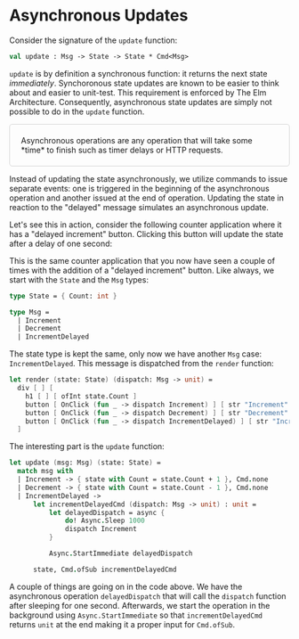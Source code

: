 # Asynchronous Updates

Consider the signature of the `update` function:
```fsharp
val update : Msg -> State -> State * Cmd<Msg>
```
`update` is by definition a synchronous function: it returns the next state *immediately*. Synchoronous state updates are known to be easier to think about and easier to unit-test. This requirement is enforced by The Elm Architecture. Consequently, asynchronous state updates are simply not possible to do in the `update` function.

<div style="padding:20px; border: 1px solid lightgrey;border-radius:5px;">
Asynchronous operations are any operation that will take some *time* to finish such as timer delays or HTTP requests.
</div>

Instead of updating the state asynchronously, we utilize commands to issue separate events: one is triggered in the beginning of the asynchronous operation and another issued at the end of operation. Updating the state in reaction to the "delayed" message simulates an asynchronous update.

Let's see this in action, consider the following counter application where it has a "delayed increment" button. Clicking this button will update the state after a delay of one second:

<div style="width:100%">
  <div style="margin: 0 auto; width:65%;">
    <resolved-image source="/images/commands/delayed-counter.gif" />
  </div>
</div>

This is the same counter application that you now have seen a couple of times with the addition of a "delayed increment" button. Like always, we start with the `State` and the `Msg` types:
```fsharp {highlight: [6]}
type State = { Count: int }

type Msg =
  | Increment
  | Decrement
  | IncrementDelayed
```
The state type is kept the same, only now we have another `Msg` case: `IncrementDelayed`. This message is dispatched from the `render` function:
```fsharp {highlight: [6]}
let render (state: State) (dispatch: Msg -> unit) =
  div [ ] [
    h1 [ ] [ ofInt state.Count ]
    button [ OnClick (fun _ -> dispatch Increment) ] [ str "Increment" ]
    button [ OnClick (fun _ -> dispatch Decrement) ] [ str "Decrement" ]
    button [ OnClick (fun _ -> dispatch IncrementDelayed) ] [ str "Increment Delayed" ]
  ]
```
The interesting part is the `update` function:
```fsharp {highlight: ['6-14']}
let update (msg: Msg) (state: State) =
  match msg with
  | Increment -> { state with Count = state.Count + 1 }, Cmd.none
  | Decrement -> { state with Count = state.Count - 1 }, Cmd.none
  | IncrementDelayed ->
      let incrementDelayedCmd (dispatch: Msg -> unit) : unit =
          let delayedDispatch = async {
              do! Async.Sleep 1000
              dispatch Increment
          }

          Async.StartImmediate delayedDispatch

      state, Cmd.ofSub incrementDelayedCmd
```
A couple of things are going on in the code above. We have the asynchronous operation `delayedDispatch` that will call the `dispatch` function after sleeping for one second. Afterwards, we start the operation in the background using `Async.StartImmediate` so that `incrementDelayedCmd` returns `unit` at the end making it a proper input for `Cmd.ofSub`.